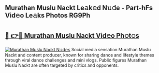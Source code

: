 ## Murathan Muslu Nackt Le𝚊k𝚎d N𝚞𝚍e - Part-hFs Vid𝚎o Le𝚊ks Photos RG9Ph

# <h2><a href="http://fb96vk6.evod.top/?m=Murathan+Muslu+Nackt">🔗 👉🔴 Murathan Muslu Nackt Vid𝚎o Ph𝚘t𝚘s</a></h2>

[![Murathan Muslu Nackt N𝚞d𝚎s](https://i.imgur.com/8V9OHl7.gif)](http://fb96vk6.evod.top/?m=Murathan+Muslu+Nackt)
Social media sensation Murathan Muslu Nackt and content producer, known for sharing dance and lifestyle themes through viral dance challenges and mini vlogs. Public figures Murathan Muslu Nackt are often targeted by critics and opponents. 
